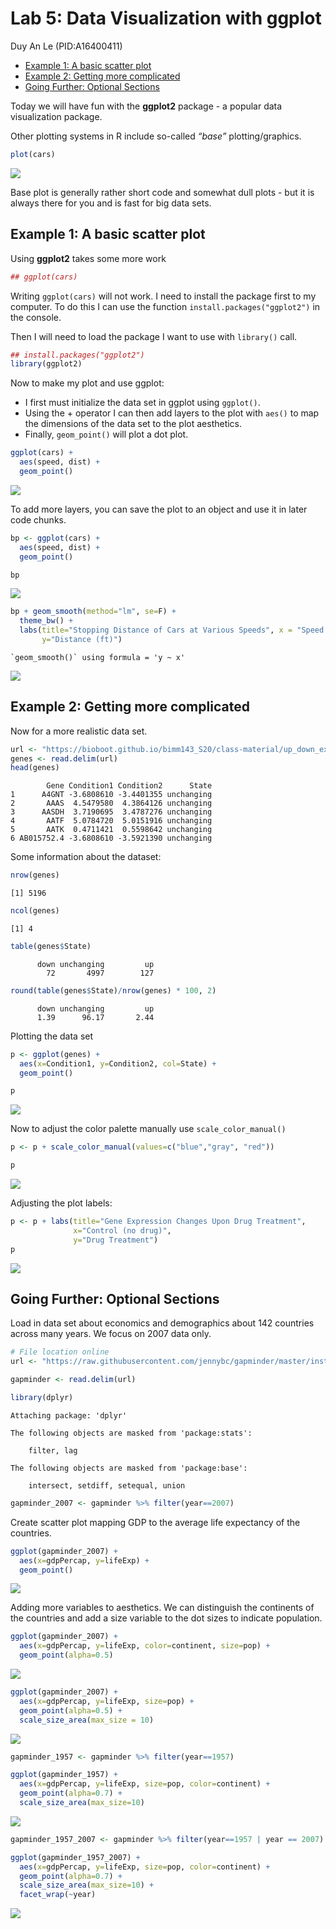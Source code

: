 # Lab 5: Data Visualization with ggplot
Duy An Le (PID:A16400411)

- [Example 1: A basic scatter plot](#example-1-a-basic-scatter-plot)
- [Example 2: Getting more
  complicated](#example-2-getting-more-complicated)
- [Going Further: Optional Sections](#going-further-optional-sections)

Today we will have fun with the **ggplot2** package - a popular data
visualization package.

Other plotting systems in R include so-called *“base”*
plotting/graphics.

``` r
plot(cars)
```

![](Lab5_files/figure-commonmark/unnamed-chunk-1-1.png)

Base plot is generally rather short code and somewhat dull plots - but
it is always there for you and is fast for big data sets.

## Example 1: A basic scatter plot

Using **ggplot2** takes some more work

``` r
## ggplot(cars)
```

Writing `ggplot(cars)` will not work. I need to install the package
first to my computer. To do this I can use the function
`install.packages("ggplot2")` in the console.

Then I will need to load the package I want to use with `library()`
call.

``` r
## install.packages("ggplot2")
library(ggplot2)
```

Now to make my plot and use ggplot:

- I first must initialize the data set in ggplot using `ggplot()`.
- Using the + operator I can then add layers to the plot with `aes()` to
  map the dimensions of the data set to the plot aesthetics.
- Finally, `geom_point()` will plot a dot plot.

``` r
ggplot(cars) + 
  aes(speed, dist) + 
  geom_point() 
```

![](Lab5_files/figure-commonmark/unnamed-chunk-4-1.png)

To add more layers, you can save the plot to an object and use it in
later code chunks.

``` r
bp <- ggplot(cars) + 
  aes(speed, dist) + 
  geom_point() 

bp
```

![](Lab5_files/figure-commonmark/unnamed-chunk-5-1.png)

``` r
bp + geom_smooth(method="lm", se=F) + 
  theme_bw() + 
  labs(title="Stopping Distance of Cars at Various Speeds", x = "Speed (MPH)",
       y="Distance (ft)")
```

    `geom_smooth()` using formula = 'y ~ x'

![](Lab5_files/figure-commonmark/unnamed-chunk-6-1.png)

## Example 2: Getting more complicated

Now for a more realistic data set.

``` r
url <- "https://bioboot.github.io/bimm143_S20/class-material/up_down_expression.txt"
genes <- read.delim(url)
head(genes)
```

            Gene Condition1 Condition2      State
    1      A4GNT -3.6808610 -3.4401355 unchanging
    2       AAAS  4.5479580  4.3864126 unchanging
    3      AASDH  3.7190695  3.4787276 unchanging
    4       AATF  5.0784720  5.0151916 unchanging
    5       AATK  0.4711421  0.5598642 unchanging
    6 AB015752.4 -3.6808610 -3.5921390 unchanging

Some information about the dataset:

``` r
nrow(genes)
```

    [1] 5196

``` r
ncol(genes)
```

    [1] 4

``` r
table(genes$State)
```


          down unchanging         up 
            72       4997        127 

``` r
round(table(genes$State)/nrow(genes) * 100, 2)
```


          down unchanging         up 
          1.39      96.17       2.44 

Plotting the data set

``` r
p <- ggplot(genes) + 
  aes(x=Condition1, y=Condition2, col=State) + 
  geom_point()

p
```

![](Lab5_files/figure-commonmark/unnamed-chunk-9-1.png)

Now to adjust the color palette manually use `scale_color_manual()`

``` r
p <- p + scale_color_manual(values=c("blue","gray", "red"))

p
```

![](Lab5_files/figure-commonmark/unnamed-chunk-10-1.png)

Adjusting the plot labels:

``` r
p <- p + labs(title="Gene Expression Changes Upon Drug Treatment", 
              x="Control (no drug)", 
              y="Drug Treatment")
p
```

![](Lab5_files/figure-commonmark/unnamed-chunk-11-1.png)

## Going Further: Optional Sections

Load in data set about economics and demographics about 142 countries
across many years. We focus on 2007 data only.

``` r
# File location online
url <- "https://raw.githubusercontent.com/jennybc/gapminder/master/inst/extdata/gapminder.tsv"

gapminder <- read.delim(url)

library(dplyr)
```


    Attaching package: 'dplyr'

    The following objects are masked from 'package:stats':

        filter, lag

    The following objects are masked from 'package:base':

        intersect, setdiff, setequal, union

``` r
gapminder_2007 <- gapminder %>% filter(year==2007)
```

Create scatter plot mapping GDP to the average life expectancy of the
countries.

``` r
ggplot(gapminder_2007) +
  aes(x=gdpPercap, y=lifeExp) +
  geom_point()
```

![](Lab5_files/figure-commonmark/unnamed-chunk-13-1.png)

Adding more variables to aesthetics. We can distinguish the continents
of the countries and add a size variable to the dot sizes to indicate
population.

``` r
ggplot(gapminder_2007) +
  aes(x=gdpPercap, y=lifeExp, color=continent, size=pop) +
  geom_point(alpha=0.5)
```

![](Lab5_files/figure-commonmark/unnamed-chunk-14-1.png)

``` r
ggplot(gapminder_2007) + 
  aes(x=gdpPercap, y=lifeExp, size=pop) + 
  geom_point(alpha=0.5) + 
  scale_size_area(max_size = 10)
```

![](Lab5_files/figure-commonmark/unnamed-chunk-15-1.png)

``` r
gapminder_1957 <- gapminder %>% filter(year==1957)

ggplot(gapminder_1957) +
  aes(x=gdpPercap, y=lifeExp, size=pop, color=continent) + 
  geom_point(alpha=0.7) + 
  scale_size_area(max_size=10)
```

![](Lab5_files/figure-commonmark/unnamed-chunk-16-1.png)

``` r
gapminder_1957_2007 <- gapminder %>% filter(year==1957 | year == 2007)

ggplot(gapminder_1957_2007) +
  aes(x=gdpPercap, y=lifeExp, size=pop, color=continent) + 
  geom_point(alpha=0.7) + 
  scale_size_area(max_size=10) + 
  facet_wrap(~year)
```

![](Lab5_files/figure-commonmark/unnamed-chunk-17-1.png)
